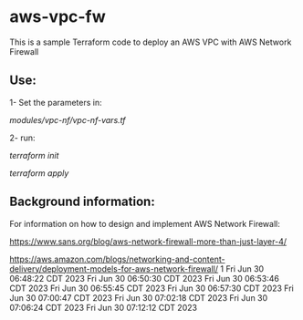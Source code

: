 # aws-vpc-fw

This is a sample Terraform code to deploy an AWS VPC with AWS Network Firewall

## Use:
1- Set the parameters in:

*modules/vpc-nf/vpc-nf-vars.tf* 

2- run: 

*terraform init*

*terraform apply*



## Background information:
For information on how to design and implement AWS Network Firewall:

https://www.sans.org/blog/aws-network-firewall-more-than-just-layer-4/

https://aws.amazon.com/blogs/networking-and-content-delivery/deployment-models-for-aws-network-firewall/
1
Fri Jun 30 06:48:22 CDT 2023
Fri Jun 30 06:50:30 CDT 2023
Fri Jun 30 06:53:46 CDT 2023
Fri Jun 30 06:55:45 CDT 2023
Fri Jun 30 06:57:30 CDT 2023
Fri Jun 30 07:00:47 CDT 2023
Fri Jun 30 07:02:18 CDT 2023
Fri Jun 30 07:06:24 CDT 2023
Fri Jun 30 07:12:12 CDT 2023
